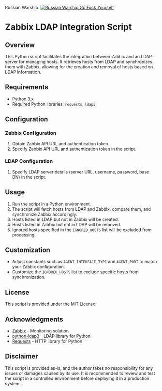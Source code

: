 Russian Warship:
[![Russian Warship Go Fuck Yourself](https://raw.githubusercontent.com/vshymanskyy/StandWithUkraine/main/badges/RussianWarship.svg)](https://stand-with-ukraine.pp.ua)

# Zabbix LDAP Integration Script

## Overview

This Python script facilitates the integration between Zabbix and an LDAP server for managing hosts. It retrieves hosts from LDAP and synchronizes them with Zabbix, allowing for the creation and removal of hosts based on LDAP information.

## Requirements

- Python 3.x
- Required Python libraries: `requests`, `ldap3`

## Configuration

### Zabbix Configuration

1. Obtain Zabbix API URL and authentication token.
2. Specify Zabbix API URL and authentication token in the script.

### LDAP Configuration

1. Specify LDAP server details (server URL, username, password, base DN) in the script.

## Usage

1. Run the script in a Python environment.
2. The script will fetch hosts from LDAP and Zabbix, compare them, and synchronize Zabbix accordingly.
3. Hosts listed in LDAP but not in Zabbix will be created.
4. Hosts listed in Zabbix but not in LDAP will be removed.
5. Ignored hosts specified in the `IGNORED_HOSTS` list will be excluded from processing.

## Customization

- Adjust constants such as `AGENT_INTERFACE_TYPE` and `AGENT_PORT` to match your Zabbix configuration.
- Customize the `IGNORED_HOSTS` list to exclude specific hosts from synchronization.

## License

This script is provided under the [MIT License](LICENSE).

## Acknowledgments

- [Zabbix](https://www.zabbix.com/) - Monitoring solution
- [python-ldap3](https://github.com/cannatag/python-ldap3) - LDAP library for Python
- [Requests](https://docs.python-requests.org/en/latest/) - HTTP library for Python

## Disclaimer

This script is provided as-is, and the author takes no responsibility for any issues or damages caused by its use. It is recommended to review and test the script in a controlled environment before deploying it in a production system.

